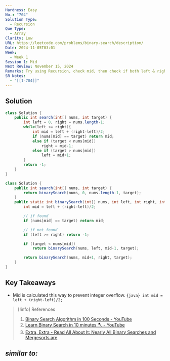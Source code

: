 ```yaml
---
Hardness: Easy
No.: "704"
Solution Type:
  - Recursion
Que Type:
  - Array
Clarity: Low
URL: https://leetcode.com/problems/binary-search/description/
Date: 2024-11-05T03:01
Week:
  - Week 1
Session 1: Mid
Next Review: November 15, 2024
Remarks: Try using Recursion, check mid, then check if both left & right bounds are correct, the check rest
SR Notes:
  - "[[1-704]]"
---
```

## Solution
```Java title="Iterative Approach"
class Solution {
    public int search(int[] nums, int target) {
        int left = 0, right = nums.length-1;
        while(left <= right){
            int mid = left + (right-left)/2;
            if (nums[mid] == target) return mid;
            else if (target < nums[mid])
                right = mid-1;
            else if (target > nums[mid])
                left = mid+1;
        }
        return -1;
    }
}
```

```java fold title="Recursive Approach"
class Solution {
    public int search(int[] nums, int target) {
        return binarySearch(nums, 0, nums.length-1, target);
    }
    public static int binarySearch(int[] nums, int left, int right, int target) {
        int mid = left + (right-left)/2;

        // if found
        if (nums[mid] == target) return mid;

        // if not found
        if (left >= right) return -1;

        if (target < nums[mid])
            return binarySearch(nums, left, mid-1, target);

        return binarySearch(nums, mid+1, right, target);
    }
}
```
## Key Takeaways
- Mid is calculated this way to prevent integer overflow. `{java} int mid = left + (right-left)/2;` 

> [!info] References
> 1. [Binary Search Algorithm in 100 Seconds - YouTube](https://youtu.be/MFhxShGxHWc)
> 2. [Learn Binary Search in 10 minutes 🪓 - YouTube](https://www.youtube.com/watch?v=xrMppTpoqdw&list=PLZPZq0r_RZON1eaqfafTnEexRzuHbfZX8&index=10&t=127s&pp=iAQB) 
> 3. [Extra, Extra - Read All About It: Nearly All Binary Searches and Mergesorts are](https://blog.research.google/2006/06/extra-extra-read-all-about-it-nearly.html)
>

*similar to:* 
- 